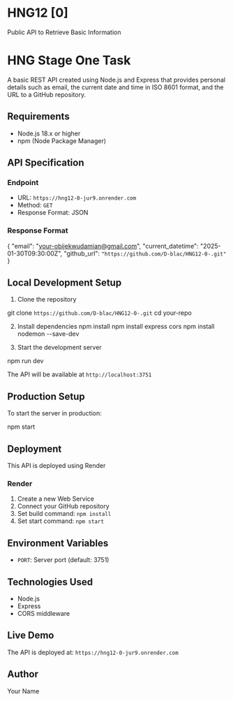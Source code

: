 # HNG12 [0]
Public API to Retrieve Basic Information


# HNG Stage One Task

A basic REST API created using Node.js and Express that provides personal details such as email, the current date and time in ISO 8601 format, and the URL to a GitHub repository.

## Requirements

- Node.js 18.x or higher
- npm (Node Package Manager)

## API Specification

### Endpoint
- URL: `https://hng12-0-jur9.onrender.com`
- Method: `GET`
- Response Format: JSON

### Response Format

{
    "email": "your-obijekwudamian@gmail.com",
    "current_datetime": "2025-01-30T09:30:00Z",
    "github_url": `"https://github.com/D-blac/HNG12-0-.git"`
}


## Local Development Setup

1. Clone the repository

git clone `https://github.com/D-blac/HNG12-0-.git`
cd your-repo


2. Install dependencies
npm install
npm install express cors
npm install nodemon --save-dev


3. Start the development server

npm run dev


The API will be available at `http://localhost:3751`

## Production Setup

To start the server in production:

npm start

## Deployment

This API is deployed using Render

### Render
1. Create a new Web Service
2. Connect your GitHub repository
3. Set build command: `npm install`
4. Set start command: `npm start`


## Environment Variables
- `PORT`: Server port (default: 3751)

## Technologies Used
- Node.js
- Express
- CORS middleware

## Live Demo
The API is deployed at: `https://hng12-0-jur9.onrender.com`

## Author
Your Name
